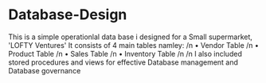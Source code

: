 # Database-Design 
This is a simple operationlal data base i designed for a Small supermarket, 'LOFTY Ventures'
It consists of 4 main tables namley: /n
• Vendor Table /n
• Product Table /n
• Sales Table /n
• Inventory Table /n
/n
I also included stored procedures and views for effective Database management and Database governance
